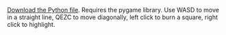 [Download the Python file](assets/angel-1-game.py). Requires the pygame library.
Use WASD to move in a straight line, QEZC to move diagonally, left click to burn a square, right click to highlight.
